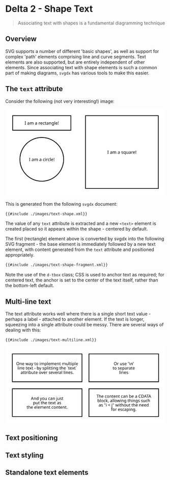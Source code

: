 # Delta 2 - Shape Text

> Associating text with shapes is a fundamental diagramming technique

## Overview

SVG supports a number of different 'basic shapes', as well as support for complex 'path' elements comprising line and curve segments. Text elements are also supported, but are entirely independent of other elements. Since associating text with shape elements is such a common part of making diagrams, `svgdx` has various tools to make this easier.

## The `text` attribute

Consider the following (not very interesting!) image:

![](./images/text-shape.svg)

This is generated from the following `svgdx` document:

```xml
{{#include ./images/text-shape.xml}}
```

The value of any `text` attribute is extracted and a new `<text>` element is created placed so it appears within the shape - centered by default.

The first (rectangle) element above is converted by svgdx into the following SVG fragment - the base element is immediately followed by a new text element, with content generated from the `text` attribute and positioned appropriately.

```xml
{{#include ./images/text-shape-fragment.xml}}
```

Note the use of the `d-tbox` class; CSS is used to anchor text as required; for centered text, the anchor is set to the center of the text itself, rather than the bottom-left default.

## Multi-line text

The text attribute works well where there is a single short text value - perhaps a label - attached to another element. If the text is longer, squeezing into a single attribute could be messy. There are several ways of dealing with this:

```xml
{{#include ./images/text-multiline.xml}}
```

![](./images/text-multiline.svg)

## Text positioning



## Text styling

## Standalone text elements
